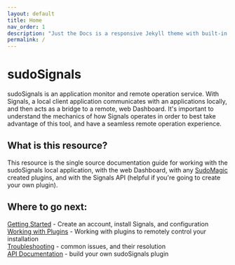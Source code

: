 ```yaml
---
layout: default
title: Home
nav_order: 1
description: "Just the Docs is a responsive Jekyll theme with built-in search that is easily customizable and hosted on GitHub Pages."
permalink: /
---
```

# sudoSignals

sudoSignals is an application monitor and remote operation service. With Signals, a local client application communicates with an applications locally, and then acts as a bridge to a remote, web Dashboard. It's important to understand the mechanics of how Signals operates in order to best take advantage of this tool, and have a seamless remote operation experience. 

## What is this resource?

This resource is the single source documentation guide for working with the sudoSignals local application, with the web Dashboard, with any [SudoMagic](https://www.sudomagic.com/) created plugins, and with the Signals API (helpful if you're going to create your own plugin).

## Where to go next:
[Getting Started](https://docs.sudosignals.com/001_gettingStarted/) - Create an account, install Signals, and configuration  
[Working with Plugins](https://docs.sudosignals.com/002_plugins/) - Working with plugins to remotely control your installation   
[Troubleshooting](https://docs.sudosignals.com/003_troubleShooting/) - common issues, and their resolution  
[API Documentation](https://docs.sudosignals.com/004_api/) - build your own sudoSignals plugin
